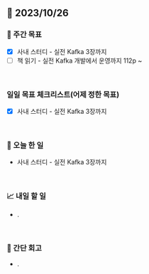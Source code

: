 ## 📅 2023/10/26


### 👏 주간 목표

- [x] 사내 스터디 - 실전 Kafka 3장까지
- [ ] 책 읽기 - 실전 Kafka 개발에서 운영까지 112p ~

<br/>

### 일일 목표 체크리스트(어제 정한 목표)
 
- [x] 사내 스터디 - 실전 Kafka 3장까지

<br/>

### 💯 오늘 한 일

- 사내 스터디 - 실전 Kafka 3장까지

<br/>

### 📈 내일 할 일

- .

<br/>

### 🤔 간단 회고

- . 
 

